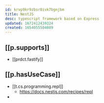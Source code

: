 ```yaml
---
id: krvp9kr9zbsr8ivk7bgnjbm
title: NestJS
desc: typescript framework based on Express
updated: 1672412439324
created: 1654055504089
---
```


## [[p.supports]]

- [[prdct.fastify]]

## [[p.hasUseCase]]

- [[t.cs.programming.repl]]
  - https://docs.nestjs.com/recipes/repl
- 


